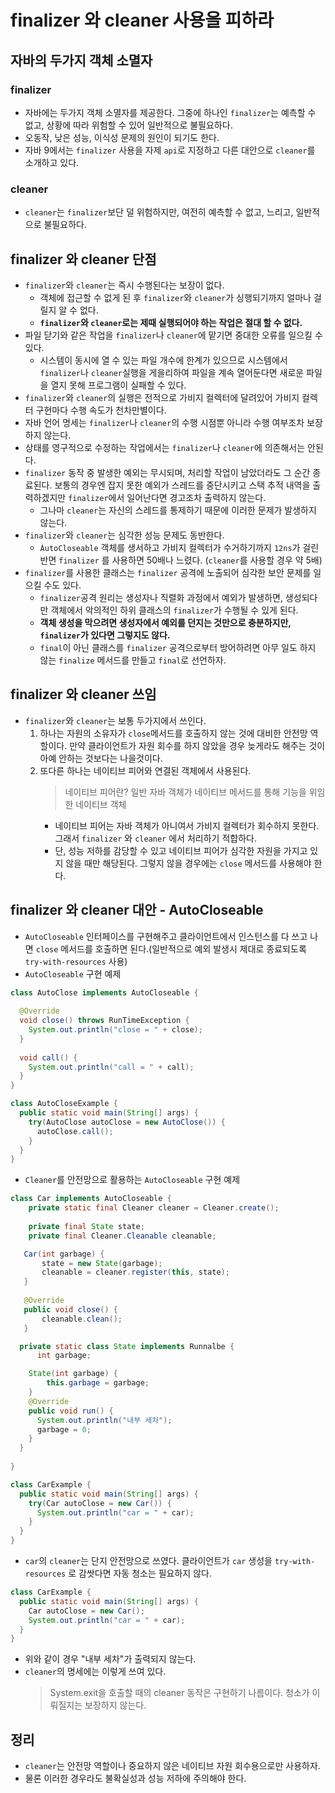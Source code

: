 # finalizer 와 cleaner 사용을 피하라

## 자바의 두가지 객체 소멸자
### finalizer

* 자바에는 두가지 객체 소멸자를 제공한다. 그중에 하나인 ```finalizer```는 예측할 수 없고, 상황에 따라 위험할 수 있어
  일반적으로 불필요하다. 
* 오동작, 낮은 성능, 이식성 문제의 원인이 되기도 한다.
* 자바 9에서는 ````finalizer```` 사용을 자제 ``api``로 지정하고 다른 대안으로 ```cleaner```를 소개하고 있다.

### cleaner

* ```cleaner```는 ```finalizer```보단 덜 위험하지만, 여전히 예측할 수 없고, 느리고, 일반적으로 불필요하다.

## finalizer 와 cleaner 단점

* ```finalizer```와 ```cleaner```는 즉시 수행된다는 보장이 없다.
  * 객체에 접근할 수 없게 된 후 ```finalizer```와 ```cleaner```가 싱행되기까지 얼마나 걸릴지 알 수 없다.
  * **```finalizer```와 ```cleaner```로는 제때 실행되어야 하는 작업은 절대 할 수 없다.**
* 파일 닫기와 같은 작업을 ```finalizer```나 ```cleaner```에 맡기면 중대한 오류를 일으킬 수 있다.
  * 시스템이 동시에 열 수 있는 파일 개수에 한계가 있으므로 시스템에서 ```finalizer```나 ```cleaner```실행을
    게을리하여 파일을 계속 열어둔다면 새로운 파일을 열지 못해 프로그램이 실패할 수 있다.
* ```finalizer```와 ```cleaner```의 실행은 전적으로 가비지 컬렉터에 달려있어 가비지 컬렉터 구현마다 수행 속도가 천차만별이다.
* 자바 언어 명세는 ````finalizer````나 ```cleaner```의 수행 시점뿐 아니라 수행 여부조차 보장하지 않는다.
* 상태를 영구적으로 수정하는 작업에서는 ``finalizer``나 ```cleaner```에 의존해서는 안된다.
* ```finalizer``` 동작 중 발생한 예외는 무시되며, 처리할 작업이 남았더라도 그 순간 종료된다. 보통의 경우엔 잡지 못한
  예외가 스레드를 중단시키고 스택 추적 내역을 출력하겠지만 ``finalizer``에서 일어난다면 경고조차 출력하지 않는다.
  * 그나마 ```cleaner```는 자신의 스레드를 통제하기 때문에 이러한 문제가 발생하지 않는다.
* ````finalizer````와 ```cleaner```는 심각한 성능 문제도 동반한다.
  * ``ÀutoCloseable`` 객체를 생서하고 가비지 컬렉터가 수거하기까지 ```12ns```가 걸린 반면 ```finalizer```
    를 사용하면 50배나 느렸다. (```cleaner```를 사용할 경우 약 5배)
* ````finalizer````를 사용한 클래스는 ```finalizer``` 공격에 노출되어 심각한 보안 문제를 일으킬 수도 있다.
  * ```finalizer```공격 원리는 생성자나 직렬화 과정에서 예외가 발생하면, 생성되다 만 객체에서 악의적인 하위 클래스의
    ````finalizer````가 수행될 수 있게 된다. 
  * **객체 생성을 막으려면 생성자에서 예외를 던지는 것만으로 충분하지만, ```finalizer```가 있다면 그렇지도 않다.** 
  * ```final```이 아닌 클래스를 ```finalizer``` 공격으로부터 방어하려면 아무 일도 하지 않는 ```finalize``` 메서드를 만들고 
  ```final```로 선언하자.

## finalizer 와 cleaner 쓰임

* ```finalizer```와 ```cleaner```는 보통 두가지에서 쓰인다.
  1. 하나는 자원의 소유자가 ````close````메서드를 호출하지 않는 것에 대비한 안전망 역할이다. 만약 클라이언트가 자원 회수를 
    하지 않았을 경우 늦게라도 해주는 것이 아예 안하는 것보다는 나을것이다.
  2. 또다른 하나는 네이티브 피어와 연결된 객체에서 사용된다.
     > 네이티브 피어란? 일반 자바 객체가 네이티브 메서드를 통해 기능을 위임한 네이티브 객체
     * 네이티브 피어는 자바 객체가 아니여서 가비지 컬렉터가 회수하지 못한다. 그래서 ```finalizer``` 와 ```cleaner```
       에서 처리하기 적합하다.
     * 단, 성능 저하를 감당할 수 있고 네이티브 피어가 심각한 자원을 가지고 있지 않을 때만 해당된다. 그렇지 않을 경우에는
       ```close``` 메서드를 사용해야 한다.
     
## finalizer 와 cleaner 대안 - AutoCloseable

* ```AutoCloseable``` 인터페이스를 구현해주고 클라이언트에서 인스턴스를 다 쓰고 나면 ```close``` 메서드를 호출하면
  된다.(일반적으로 예외 발생시 제대로 종료되도록 ```try-with-resources``` 사용)
* ```AutoCloseable``` 구현 예제
```java
class AutoClose implements AutoCloseable { 
    
  @Override
  void close() throws RunTimeException {
    System.out.println("close = " + close);
  } 
  
  void call() {
    System.out.println("call = " + call);
  }
}

class AutoCloseExample {
  public static void main(String[] args) {
    try(AutoClose autoClose = new AutoClose()) {
      autoClose.call();
    }
  }
}
```
* ```Cleaner```를 안전망으로 활용하는  ```AutoCloseable``` 구현 예제
```java
class Car implements AutoCloseable {
    private static final Cleaner cleaner = Cleaner.create();
    
    private final State state;
    private final Cleaner.Cleanable cleanable;

   Car(int garbage) {
       state = new State(garbage);
       cleanable = cleaner.register(this, state);
   }
   
   @Override
   public void close() {
       cleanable.clean();
   }

  private static class State implements Runnalbe {
      int garbage;

    State(int garbage) {
        this.garbage = garbage;
    }
    @Override
    public void run() {
      System.out.println("내부 세차");
      garbage = 0;
    }
  }
  
}

```
```java
class CarExample {
  public static void main(String[] args) {
    try(Car autoClose = new Car()) {
      System.out.println("car = " + car);
    }
  }
}
```
* ```car```의 ```cleaner```는 단지 안전망으로 쓰였다. 클라이언트가 ```car``` 생성을 ```try-with-resources```
  로 감쌋다면 자동 청소는 필요하지 않다.

```java
class CarExample {
  public static void main(String[] args) {
    Car autoClose = new Car();
    System.out.println("car = " + car);
  }
}
```
* 위와 같이 경우 "내부 세차"가 출력되지 않는다. 
* ```cleaner```의 명세에는 이렇게 쓰여 있다.
  > System.exit을 호출할 때의 cleaner 동작은 구현하기 나름이다. 청소가 이뤄질지는 보장하지 않는다.


## 정리

* ```cleaner```는 안전망 역할이나 중요하지 않은 네이티브 자원 회수용으로만 사용하자.
* 물론 이러한 경우라도 불확실성과 성능 저하에 주의해야 한다.